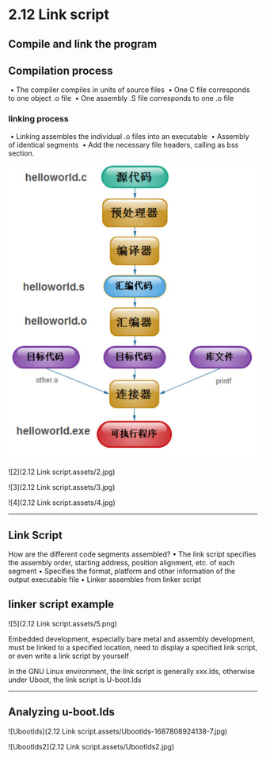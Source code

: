 # 2.12 Link script



## Compile and link the program

## Compilation process

​	• The compiler compiles in units of source files
​	• One C file corresponds to one object .o file
​	• One assembly .S file corresponds to one .o file

### linking process

​	• Linking assembles the individual .o files into an executable
​	• Assembly of identical segments
​	• Add the necessary file headers, calling as bss section.

![1](https://github.com/knightsummon/Computer-System-Architecture-and-ARM-Assembly-Language/blob/main/2.12%20Link%20script/2.12%20Link%20script.assets/1.jpg)

![2](2.12 Link script.assets/2.jpg)

![3](2.12 Link script.assets/3.jpg)

![4](2.12 Link script.assets/4.jpg)

------

## Link Script

How are the different code segments assembled?
	• The link script specifies the assembly order, starting address, position alignment, etc. of each segment
	• Specifies the format, platform and other information of the output executable file
	• Linker assembles from linker script

## linker script example

![5](2.12 Link script.assets/5.png)

Embedded development, especially bare metal and assembly development, must be linked to a specified location, need to display a specified link script, or even write a link script by yourself

In the GNU Linux environment, the link script is generally xxx.lds, otherwise under Uboot, the link script is U-boot.lds

------

## Analyzing u-boot.lds

![Ubootlds](2.12 Link script.assets/Ubootlds-1687808924138-7.jpg)

![Ubootlds2](2.12 Link script.assets/Ubootlds2.jpg)

